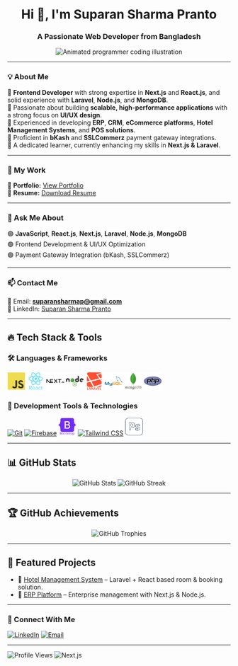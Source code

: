 <h1 align="center">Hi 👋, I'm Suparan Sharma Pranto</h1>
<h3 align="center">A Passionate Web Developer from Bangladesh</h3>

<p align="center">
  <img src="https://cdn.dribbble.com/users/1162077/screenshots/3848914/programmer.gif" alt="Animated programmer coding illustration" width="400"/>
</p>

---

### 💡 About Me  
🔹 **Frontend Developer** with strong expertise in **Next.js** and **React.js**, and solid experience with **Laravel**, **Node.js**, and **MongoDB**.  
🔹 Passionate about building **scalable, high-performance applications** with a strong focus on **UI/UX design**.  
🔹 Experienced in developing **ERP**, **CRM**, **eCommerce platforms**, **Hotel Management Systems**, and **POS solutions**.  
🔹 Proficient in **bKash** and **SSLCommerz** payment gateway integrations.  
🔹 A dedicated learner, currently enhancing my skills in **Next.js & Laravel**.  

---

### 🚀 My Work  
🔗 **Portfolio:** [View Portfolio](https://suparansharma.github.io/Suparan_Portfolio/)  
📄 **Resume:** [Download Resume](https://drive.google.com/file/d/10T93xPvUUn3W7vJI0dBHPIRhVYoziuzy/view?usp=sharing)  

---

### 💬 Ask Me About  
🟢 **JavaScript**, **React.js**, **Next.js**, **Laravel**, **Node.js**, **MongoDB**  
🟢 Frontend Development & UI/UX Optimization  
🟢 Payment Gateway Integration (bKash, SSLCommerz)  

---

### 📫 Contact Me  
📧 Email: **suparansharmap@gmail.com**  
💼 LinkedIn: [Suparan Sharma Pranto](https://www.linkedin.com/in/suparan-sharma-pranto/)

---

## 🔥 Tech Stack & Tools

### 🛠️ Languages & Frameworks
<p align="left">
  <a href="https://developer.mozilla.org/en-US/docs/Web/JavaScript" target="_blank"><img src="https://raw.githubusercontent.com/devicons/devicon/master/icons/javascript/javascript-original.svg" alt="JavaScript" width="40" height="40"/></a>
  <a href="https://reactjs.org/" target="_blank"><img src="https://raw.githubusercontent.com/devicons/devicon/master/icons/react/react-original-wordmark.svg" alt="React" width="40" height="40"/></a>
  <a href="https://nextjs.org/" target="_blank"><img src="https://raw.githubusercontent.com/devicons/devicon/master/icons/nextjs/nextjs-original-wordmark.svg" alt="Next.js" width="40" height="40"/></a>
  <a href="https://nodejs.org/" target="_blank"><img src="https://raw.githubusercontent.com/devicons/devicon/master/icons/nodejs/nodejs-original-wordmark.svg" alt="Node.js" width="40" height="40"/></a>
  <a href="https://laravel.com/" target="_blank"><img src="https://raw.githubusercontent.com/devicons/devicon/master/icons/laravel/laravel-plain-wordmark.svg" alt="Laravel" width="40" height="40"/></a>
  <a href="https://www.mysql.com/" target="_blank"><img src="https://raw.githubusercontent.com/devicons/devicon/master/icons/mysql/mysql-original-wordmark.svg" alt="MySQL" width="40" height="40"/></a>
  <a href="https://www.mongodb.com/" target="_blank"><img src="https://raw.githubusercontent.com/devicons/devicon/master/icons/mongodb/mongodb-original-wordmark.svg" alt="MongoDB" width="40" height="40"/></a>
  <a href="https://www.php.net/" target="_blank"><img src="https://raw.githubusercontent.com/devicons/devicon/master/icons/php/php-original.svg" alt="PHP" width="40" height="40"/></a>
</p>

### 🧰 Development Tools & Technologies
<p align="left">
  <a href="https://git-scm.com/" target="_blank"><img src="https://www.vectorlogo.zone/logos/git-scm/git-scm-icon.svg" alt="Git" width="40" height="40"/></a>
  <a href="https://firebase.google.com/" target="_blank"><img src="https://www.vectorlogo.zone/logos/firebase/firebase-icon.svg" alt="Firebase" width="40" height="40"/></a>
  <a href="https://getbootstrap.com/" target="_blank"><img src="https://raw.githubusercontent.com/devicons/devicon/master/icons/bootstrap/bootstrap-plain-wordmark.svg" alt="Bootstrap" width="40" height="40"/></a>
  <a href="https://tailwindcss.com/" target="_blank"><img src="https://www.vectorlogo.zone/logos/tailwindcss/tailwindcss-icon.svg" alt="Tailwind CSS" width="40" height="40"/></a>
  <a href="https://www.photoshop.com/en" target="_blank"><img src="https://raw.githubusercontent.com/devicons/devicon/master/icons/photoshop/photoshop-line.svg" alt="Photoshop" width="40" height="40"/></a>
</p>

---

## 📊 GitHub Stats  
<div align="center">
  <img src="https://github-readme-stats.vercel.app/api?username=suparansharma&show_icons=true&theme=radical" alt="GitHub Stats" width="48%" />
  <img src="https://github-readme-streak-stats.herokuapp.com/?user=suparansharma&theme=radical" alt="GitHub Streak" width="48%" />
</div>

---

## 🏆 GitHub Achievements  
<p align="center">
  <img src="https://github-profile-trophy.vercel.app/?username=suparansharma&theme=darkhub&margin-w=15&margin-h=15&column=4" alt="GitHub Trophies" />
</p>

---

## 🧩 Featured Projects  
- 🔗 [Hotel Management System](https://github.com/suparansharma/hotel-mgmt) – Laravel + React based room & booking solution.  
- 🔗 [ERP Platform](https://github.com/suparansharma/erp-system) – Enterprise management with Next.js & Node.js.  

---

### 🔗 Connect With Me  
<p align="left">
  <a href="https://linkedin.com/in/suparan-sharma-pranto" target="_blank"><img src="https://raw.githubusercontent.com/rahuldkjain/github-profile-readme-generator/master/src/images/icons/Social/linked-in-alt.svg" alt="LinkedIn" height="30" width="40"/></a>
  <a href="mailto:suparansharmap@gmail.com" target="_blank"><img src="https://www.vectorlogo.zone/logos/gmail/gmail-icon.svg" alt="Email" height="30" width="40"/></a>
</p>

---

![Profile Views](https://komarev.com/ghpvc/?username=suparansharma&style=flat-square)
![Next.js](https://img.shields.io/badge/Next.js-000?style=flat-square&logo=next.js&logoColor=white)

